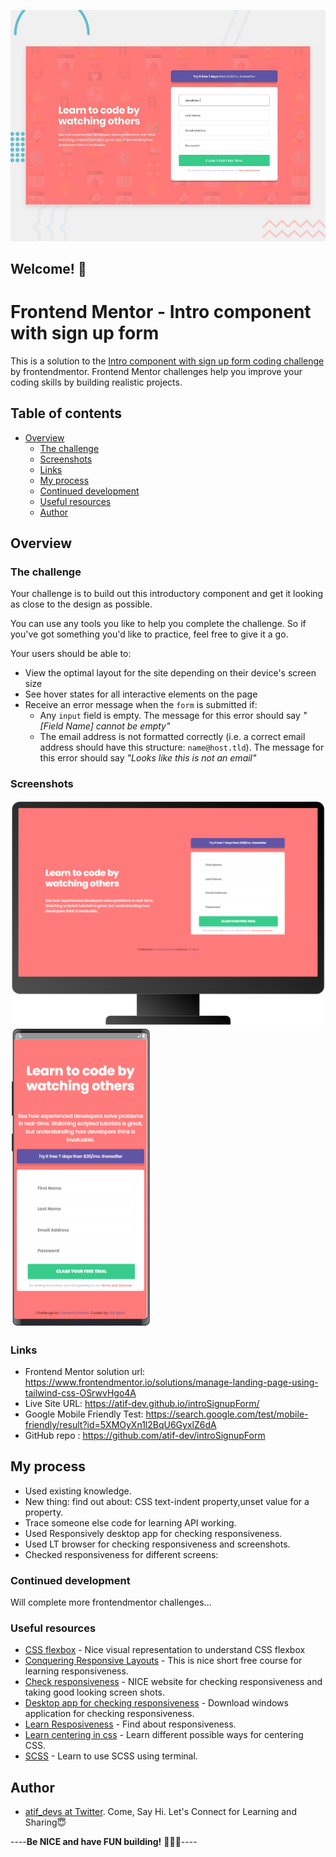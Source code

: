 ![Design preview for the Intro component with sign up form coding challenge](./design/desktop-preview.jpg)

## Welcome! 👋

# Frontend Mentor - Intro component with sign up form

This is a solution to the [Intro component with sign up form coding challenge](https://www.frontendmentor.io/challenges/intro-component-with-signup-form-5cf91bd49edda32581d28fd1) by frontendmentor. Frontend Mentor challenges help you improve your coding skills by building realistic projects. 

## Table of contents

- [Overview](#overview)
  - [The challenge](#the-challenge)
  - [Screenshots](#screenshots)
  - [Links](#links)
  - [My process](#my-process)
  - [Continued development](#continued-development)
  - [Useful resources](#useful-resources)
  - [Author](#author)

## Overview

### The challenge

Your challenge is to build out this introductory component and get it looking as close to the design as possible.

You can use any tools you like to help you complete the challenge. So if you've got something you'd like to practice, feel free to give it a go.

Your users should be able to:

- View the optimal layout for the site depending on their device's screen size
- See hover states for all interactive elements on the page
- Receive an error message when the `form` is submitted if:
  - Any `input` field is empty. The message for this error should say *"[Field Name] cannot be empty"*
  - The email address is not formatted correctly (i.e. a correct email address should have this structure: `name@host.tld`). The message for this error should say *"Looks like this is not an email"*

### Screenshots

![PC View](https://github.com/atif-dev/introSignupForm/blob/main/screenshots/pc.png?raw=true)
![Mobile view](https://github.com/atif-dev/introSignupForm/blob/main/screenshots/mobile.png?raw=true)

### Links

- Frontend Mentor solution url:  https://www.frontendmentor.io/solutions/manage-landing-page-using-tailwind-css-OSrwvHgo4A
- Live Site URL: https://atif-dev.github.io/introSignupForm/
- Google Mobile Friendly Test: https://search.google.com/test/mobile-friendly/result?id=5XMOyXn1l2BqU6GyxlZ6dA
- GitHub repo : https://github.com/atif-dev/introSignupForm

## My process

  - Used existing knowledge.
  - New thing: find out about: CSS text-indent property,unset value for a property.
  - Trace someone else code for learning API working.
  - Used Responsively desktop app for checking responsiveness.
  - Used LT browser for checking responsiveness and screenshots.
  - Checked responsiveness for different screens:
    
### Continued development

  Will complete more frontendmentor challenges... 

### Useful resources

- [CSS flexbox](https://css-tricks.com/snippets/css/a-guide-to-flexbox/) - Nice visual representation to understand CSS flexbox 
- [Conquering Responsive Layouts](https://courses.kevinpowell.co/conquering-responsive-layouts) - This is nice short free course for learning responsiveness.
- [Check responsiveness](https://www.lambdatest.com/mobile-view-website) - NICE website for checking responsiveness and taking good looking screen shots.
- [Desktop app for checking responsiveness](https://responsively.app/) - Download windows application for checking responsiveness.
- [Learn Resposiveness](https://web.dev/learn/design/) - Find about responsiveness.
- [Learn centering in css](https://moderncss.dev/complete-guide-to-centering-in-css/) - Learn different possible ways for centering CSS.
- [SCSS](https://moderncss.dev/complete-guide-to-centering-in-css/) - Learn to use SCSS using terminal.

## Author

- [atif_devs at Twitter](https://twitter.com/atif_devs). Come, Say Hi. Let's Connect for Learning and Sharing😇

----**Be NICE and have FUN building!** 🚀😎😇----
